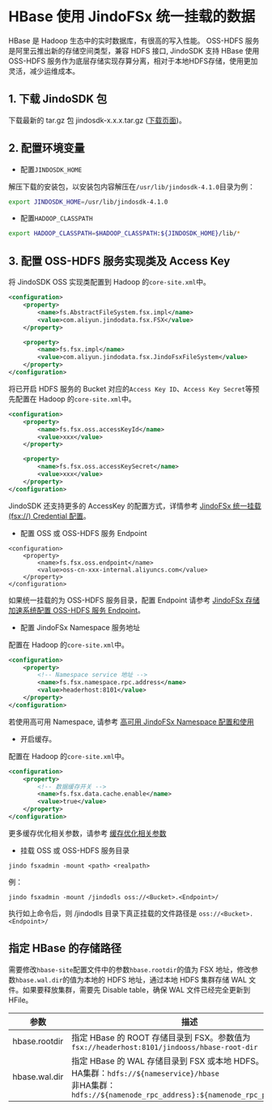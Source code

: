 # HBase 使用 JindoFSx 统一挂载的数据
HBase 是 Hadoop 生态中的实时数据库，有很高的写入性能。 OSS-HDFS 服务是阿里云推出新的存储空间类型，兼容 HDFS 接口, JindoSDK 支持 HBase 使用 OSS-HDFS 服务作为底层存储实现存算分离，相对于本地HDFS存储，使用更加灵活，减少运维成本。

## 1. 下载 JindoSDK 包
下载最新的 tar.gz 包 jindosdk-x.x.x.tar.gz ([下载页面](/docs/user/4.x/jindodata_download.md))。

## 2. 配置环境变量
* 配置`JINDOSDK_HOME`

解压下载的安装包，以安装包内容解压在`/usr/lib/jindosdk-4.1.0`目录为例：
```bash
export JINDOSDK_HOME=/usr/lib/jindosdk-4.1.0
```
* 配置`HADOOP_CLASSPATH`

```bash
export HADOOP_CLASSPATH=$HADOOP_CLASSPATH:${JINDOSDK_HOME}/lib/*
```

## 3. 配置 OSS-HDFS 服务实现类及 Access Key

将 JindoSDK OSS 实现类配置到 Hadoop 的`core-site.xml`中。

```xml
<configuration>
    <property>
        <name>fs.AbstractFileSystem.fsx.impl</name>
        <value>com.aliyun.jindodata.fsx.FSX</value>
    </property>

    <property>
        <name>fs.fsx.impl</name>
        <value>com.aliyun.jindodata.fsx.JindoFsxFileSystem</value>
    </property>
</configuration>
```
将已开启 HDFS 服务的 Bucket 对应的`Access Key ID`、`Access Key Secret`等预先配置在 Hadoop 的`core-site.xml`中。
```xml
<configuration>
    <property>
        <name>fs.fsx.oss.accessKeyId</name>
        <value>xxx</value>
    </property>

    <property>
        <name>fs.fsx.oss.accessKeySecret</name>
        <value>xxx</value>
    </property>
</configuration>
```
JindoSDK 还支持更多的 AccessKey 的配置方式，详情参考 [JindoFSx 统一挂载(fsx://) Credential 配置](../security/jindosdk_credential.md)。

* 配置 OSS 或 OSS-HDFS 服务 Endpoint
```
<configuration>
    <property>
        <name>fs.fsx.oss.endpoint</name>
        <value>oss-cn-xxx-internal.aliyuncs.com</value>
    </property>
</configuration>
```
如果统一挂载的为 OSS-HDFS 服务目录，配置 Endpoint 请参考 [JindoFSx 存储加速系统配置 OSS-HDFS 服务 Endpoint](../configuration/dls_endpoint_configuration.md)。

* 配置 JindoFSx Namespace 服务地址

配置在 Hadoop 的`core-site.xml`中。
```xml
<configuration>
    <property>
        <!-- Namespace service 地址 -->
        <name>fs.fsx.namespace.rpc.address</name>
        <value>headerhost:8101</value>
    </property>
</configuration>
```
若使用高可用 Namespace, 请参考 [高可用 JindoFSx Namespace 配置和使用](/docs/user/4.x/4.1.0/jindofsx/deploy/deploy_raft_ns.md)

* 开启缓存。

配置在 Hadoop 的`core-site.xml`中。
```xml
<configuration>
    <property>
        <!-- 数据缓存开关 -->
        <name>fs.fsx.data.cache.enable</name>
        <value>true</value>
    </property>
</configuration>
```
更多缓存优化相关参数，请参考 [缓存优化相关参数](../configuration/jindosdk_configuration_list.md)

* 挂载 OSS 或 OSS-HDFS 服务目录

```
jindo fsxadmin -mount <path> <realpath>
```

例：
```
jindo fsxadmin -mount /jindodls oss://<Bucket>.<Endpoint>/
```

执行如上命令后，则 /jindodls 目录下真正挂载的文件路径是 `oss://<Bucket>.<Endpoint>/`

## 指定 HBase 的存储路径
需要修改`hbase-site`配置文件中的参数`hbase.rootdir`的值为 FSX 地址，修改参数`hbase.wal.dir`的值为本地的 HDFS 地址，通过本地 HDFS 集群存储 WAL 文件。如果要释放集群，需要先 Disable table，确保 WAL 文件已经完全更新到 HFile。

| 参数 | 描述 |
| --- | --- |
| hbase.rootdir | 指定 HBase 的 ROOT 存储目录到 FSX。参数值为`fsx://headerhost:8101/jindooss/hbase-root-dir`|
| hbase.wal.dir | 指定 HBase 的 WAL 存储目录到 FSX 或本地 HDFS。参数值为：</br>  HA集群：`hdfs://${nameservice}/hbase`</br>  非HA集群：`hdfs://${namenode_rpc_address}:${namenode_rpc_port}/hbase`</br>  |
